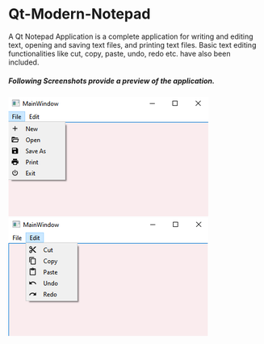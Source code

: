 # Qt-Modern-Notepad
A Qt Notepad Application is a complete application for writing and editing text, opening and saving text files, and printing text files. Basic text editing functionalities like cut, copy, paste, undo, redo etc. have also been included.
##### Following Screenshots provide a preview of the application.
![Image1](https://github.com/simarmannsingh/Qt-Modern-Notepad/blob/master/ReadMeImg1.png)
![Image2](https://github.com/simarmannsingh/Qt-Modern-Notepad/blob/master/ReadMeImg2.png)

